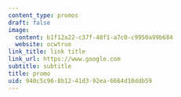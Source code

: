 ```yaml
---
content_type: promos
draft: false
image:
  content: b1f12a22-c37f-48f1-a7c0-c9950a99b684
  website: ocwtrue
link_title: link title
link_url: https://www.google.com
subtitle: subtitle
title: promo
uid: 940c5c96-8b12-41d3-92ea-6664d10ddb59
---
```

